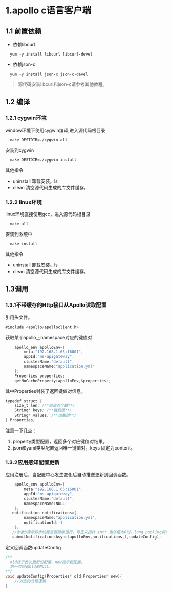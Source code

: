 # 1.apollo c语言客户端
## 1.1 前置依赖
- 依赖libcurl 
```shell
  yum -y install libcurl libcurl-devel
```
- 依赖json-c
```shell
  yum -y install json-c json-c-devel
```
> 源代码安装libcurl和json-c请参考其他教程。
## 1.2 编译
### 1.2.1 cygwin环境
window环境下使用cygwin编译,进入源代码根目录
```shell
  make DESTDIR=./cygwin all
```
安装到cygwin
```shell
  make DESTDIR=./cygwin install
```
其他指令
- uninstall 卸载安装。ls
- clean 清空源代码生成的库文件缓存。
### 1.2.2 linux环境
linux环境直接使用gcc，进入源代码根目录
```shell
  make all
```
安装到系统中
```shell
  make install
```
其他指令
- uninstall 卸载安装。ls
- clean 清空源代码生成的库文件缓存。
## 1.3调用
### 1.3.1不带缓存的Http接口从Apollo读取配置
引用头文件。
```asm
#include <apollo/apolloclient.h>
```
获取某个apollo上namespace对应的键值对
```c
    apollo_env apolloEnv={
        meta:"192.168.1.65:16001",
        appId:"ms-apigateway",
        clusterName:"default",
        namespaceName:"application.yml"
    };
    Properties properties;
    getNoCacheProperty(apolloEnv,&properties);
```
其中Properties封装了返回键值对信息。
```asm
typedef struct {
    size_t len; /**键值对个数**/
    String* keys; /**键数组**/
    String* values; /**值数组**/
} Properties;
```
注意一下几点：
 1. property类型配置，返回多个对应键值对结果。
 2. json和yaml类型配置返回唯一键值对，keys 固定为content。
 
### 1.3.2应用感知配置更新
应用注册后，当配置中心发生变化后自动推送更新到回调函数。
```c
    apollo_env apolloEnv={
        meta:"192.168.1.65:16001",
        appId:"ms-apigateway",
        clusterName:"default",
        namespaceName:NULL
    };
   notification notifications={
        namespaceName:"application.yml",
        notificationId:-1
    };
   //参数3表示异步线程是否继续运行，可定义指针 int* 当该值为0时，long pooling将停止。
   submitNotificationsAsync(apolloEnv,notifications,1,updateConfig);
```
定义回调函数updateConfig
```c
/**
  old表示此次更新旧配置，new表示新配置。
  第一次回调old是NULL。
**/
void updateConfig(Properties* old,Properties* new){
    //对应的处理逻辑
}
```
